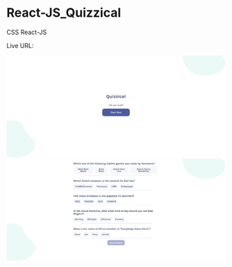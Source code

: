 # React-JS_Quizzical
 CSS React-JS

Live URL: 


![preview1](./preview1.png)
![preview2](./preview2.png)